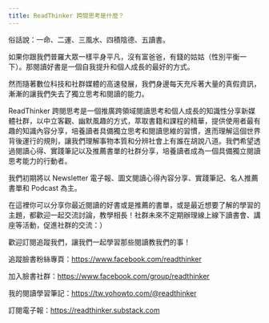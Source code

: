 ```yaml
---
title: ReadThinker 跨閱思考是什麼？
---
```


俗話說：一命、二運、三風水、四積陰德、五讀書。

如果你跟我們普羅大眾一樣平身平凡，沒有富爸爸，有錢的姑姑（性別平衡一下）。那閱讀好書是一個自我提升和個人成長的最好的方式。

然而隨著數位科技和社群媒體的高速發展，我們身邊每天充斥著大量的真假資訊，漸漸的讓我們失去了獨立思考和閱讀的能力。

ReadThinker 跨閱思考是一個推廣跨領域閱讀思考和個人成長的知識性分享新媒體社群，以中立客觀、幽默風趣的方式，萃取書籍和課程的精華，提供使用者最有趣的知識內容分享，培養讀者具備獨立思考和閱讀思維的習慣，進而理解這個世界背後運行的規則，讓我們理解事物本質和分辨社會上有誰在胡說八道。我們希望透過閱讀心得、實踐筆記以及推薦書單的社群分享，培養讀者成為一個具備獨立閱讀思考能力的行動者。

我們初期將以 Newsletter 電子報、圖文閱讀心得內容分享、實踐筆記、名人推薦書單和 Podcast 為主。

在這裡你可以分享你最近閱讀的好書或是推薦的書單，或是最近想要了解的學習的主題，都歡迎一起交流討論，教學相長！社群未來不定期辦理線上線下讀書會、講座等活動，促進社群的交流：）

歡迎訂閱追蹤我們，讓我們一起學習那些閱讀教我們的事！

追蹤臉書粉絲專頁：https://www.facebook.com/readthinker

加入臉書社群：https://www.facebook.com/group/readthinker

我的閱讀學習筆記：https://tw.yohowto.com/@readthinker

訂閱電子報：https://readthinker.substack.com